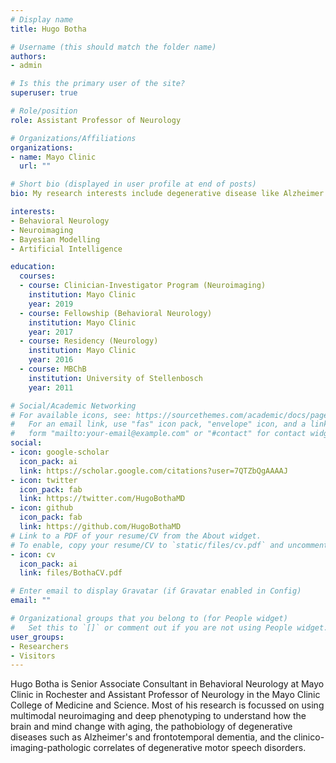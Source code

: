 ```yaml
---
# Display name 
title: Hugo Botha

# Username (this should match the folder name)
authors:
- admin

# Is this the primary user of the site?
superuser: true

# Role/position
role: Assistant Professor of Neurology

# Organizations/Affiliations
organizations:
- name: Mayo Clinic
  url: ""

# Short bio (displayed in user profile at end of posts)
bio: My research interests include degenerative disease like Alzheimer's disease and frontotemporal dementia, multimodal neuroimaging and machine learning approaches to large datasets.

interests:
- Behavioral Neurology
- Neuroimaging
- Bayesian Modelling
- Artificial Intelligence

education:
  courses:
  - course: Clinician-Investigator Program (Neuroimaging)
    institution: Mayo Clinic
    year: 2019
  - course: Fellowship (Behavioral Neurology)
    institution: Mayo Clinic
    year: 2017
  - course: Residency (Neurology)
    institution: Mayo Clinic
    year: 2016
  - course: MBChB
    institution: University of Stellenbosch
    year: 2011

# Social/Academic Networking
# For available icons, see: https://sourcethemes.com/academic/docs/page-builder/#icons
#   For an email link, use "fas" icon pack, "envelope" icon, and a link in the
#   form "mailto:your-email@example.com" or "#contact" for contact widget. 
social:
- icon: google-scholar
  icon_pack: ai
  link: https://scholar.google.com/citations?user=7QTZbQgAAAAJ
- icon: twitter
  icon_pack: fab
  link: https://twitter.com/HugoBothaMD
- icon: github
  icon_pack: fab
  link: https://github.com/HugoBothaMD
# Link to a PDF of your resume/CV from the About widget.
# To enable, copy your resume/CV to `static/files/cv.pdf` and uncomment the lines below.
- icon: cv
  icon_pack: ai
  link: files/BothaCV.pdf

# Enter email to display Gravatar (if Gravatar enabled in Config)
email: ""

# Organizational groups that you belong to (for People widget)
#   Set this to `[]` or comment out if you are not using People widget.
user_groups:
- Researchers
- Visitors
---
```


Hugo Botha is Senior Associate Consultant in Behavioral Neurology at Mayo Clinic in Rochester and Assistant Professor of Neurology in the Mayo Clinic College of Medicine and Science. Most of his research is focussed on using multimodal neuroimaging and deep phenotyping to understand  how the brain and mind change with aging, the pathobiology of degenerative diseases such as Alzheimer's and frontotemporal dementia, and the clinico-imaging-pathologic correlates of degenerative motor speech disorders.

